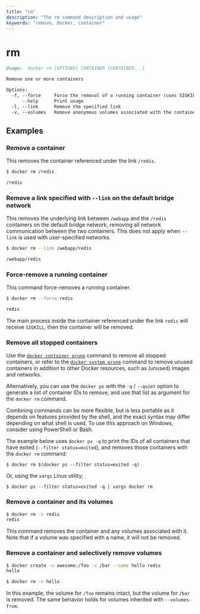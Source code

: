 ```yaml
---
title: "rm"
description: "The rm command description and usage"
keywords: "remove, Docker, container"
---
```


# rm

```markdown
Usage:  docker rm [OPTIONS] CONTAINER [CONTAINER...]

Remove one or more containers

Options:
  -f, --force     Force the removal of a running container (uses SIGKILL)
      --help      Print usage
  -l, --link      Remove the specified link
  -v, --volumes   Remove anonymous volumes associated with the container
```

## Examples

### Remove a container

This removes the container referenced under the link `/redis`.

```bash
$ docker rm /redis

/redis
```

### Remove a link specified with `--link` on the default bridge network

This removes the underlying link between `/webapp` and the `/redis`
containers on the default bridge network, removing all network communication
between the two containers. This does not apply when `--link` is used with
user-specified networks.

```bash
$ docker rm --link /webapp/redis

/webapp/redis
```

### Force-remove a running container

This command force-removes a running container.

```bash
$ docker rm --force redis

redis
```

The main process inside the container referenced under the link `redis` will receive
`SIGKILL`, then the container will be removed.

### Remove all stopped containers

Use the [`docker container prune`](container_prune.md) command to remove all
stopped containers, or refer to the [`docker system prune`](system_prune.md)
command to remove unused containers in addition to other Docker resources, such
as (unused) images and networks.

Alternatively, you can use the `docker ps` with the `-q` / `--quiet` option to
generate a list of container IDs to remove, and use that list as argument for
the `docker rm` command. 

Combining commands can be more flexible, but is less portable as it depends
on features provided by the shell, and the exact syntax may differ depending on
what shell is used. To use this approach on Windows, consider using PowerShell
or Bash.

The example below uses `docker ps -q` to print the IDs of all containers that
have exited (`--filter status=exited`), and removes those containers with
the `docker rm` command:

```console
$ docker rm $(docker ps --filter status=exited -q)
```

Or, using the `xargs` Linux utility;

```console
$ docker ps --filter status=exited -q | xargs docker rm
```

### Remove a container and its volumes

```bash
$ docker rm -v redis
redis
```

This command removes the container and any volumes associated with it.
Note that if a volume was specified with a name, it will not be removed.

### Remove a container and selectively remove volumes

```bash
$ docker create -v awesome:/foo -v /bar --name hello redis
hello

$ docker rm -v hello
```

In this example, the volume for `/foo` remains intact, but the volume for
`/bar` is removed. The same behavior holds for volumes inherited with
`--volumes-from`.
